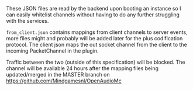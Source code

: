 These JSON files are read by the backend upon booting an instance so I can easily whitelist channels without having to do any further struggling with the services.

`from_client.json` contains mappings from client channels to server events, more files might and probably will be added later for the plus codification protocol.
The client json maps the out socket channel from the client to the incoming PacketChannel in the plugin.

Traffic between the two (outside of this specification) will be blocked. The channel will be available 24 hours after the mapping files being updated/merged in the MASTER branch on https://github.com/Mindgamesnl/OpenAudioMc